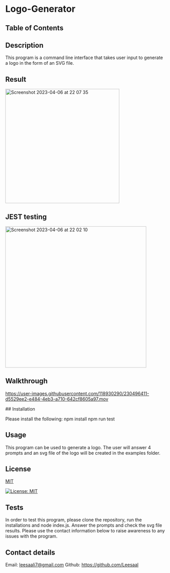 # Logo-Generator

## Table of Contents

## Description

This program is a command line interface that takes user input to generate a logo in the form of an SVG file.

## Result

<img width="356" alt="Screenshot 2023-04-06 at 22 07 35" src="https://user-images.githubusercontent.com/118930290/230494355-16d703a4-e677-482c-973b-ce226e9ac423.png">

## JEST testing

<img width="440" alt="Screenshot 2023-04-06 at 22 02 10" src="https://user-images.githubusercontent.com/118930290/230493824-c84d9431-843b-482c-b229-8a6f77594a5e.png">

## Walkthrough

https://user-images.githubusercontent.com/118930290/230496411-d5529ee2-e484-4eb3-a710-642cf8605a97.mov

## Installation

Please install the following:
npm install
npm run test

## Usage

This program can be used to generate a logo.  The user will answer 4 prompts and an svg file of the logo will be created in the examples folder.

## License

[MIT](https://choosealicense.com/licenses/mit/)

[![License: MIT](https://img.shields.io/badge/License-MIT-yellow.svg)](https://opensource.org/licenses/MIT)

## Tests

In order to test this program, please clone the repository, run the installations and node index.js.  Answer the prompts and check the svg file results.  Please use the contact information below to raise awareness to any issues with the program.

## Contact details

Email: leesaali7@gmail.com
Github: https://github.com/Leesaal
